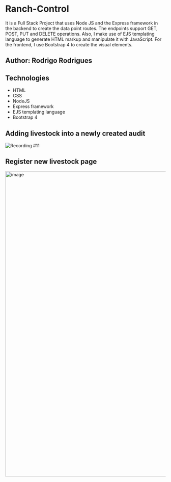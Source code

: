 # Ranch-Control
It is a Full Stack Project that uses Node JS and the Express framework in the backend to create the data point routes. The endpoints support GET, POST, PUT and DELETE operations. Also, I make use of EJS templating language to generate HTML markup and manipulate it with JavaScript. For the frontend, I use Bootstrap 4 to create the visual elements.

## Author: Rodrigo Rodrigues
## Technologies
- HTML
- CSS
- NodeJS
- Express framework
- EJS templating language
- Bootstrap 4

## Adding livestock into a newly created audit
![Recording #11](https://user-images.githubusercontent.com/55005796/233377186-ebf59d14-2290-4d1e-963e-a5db82a0b52d.gif)

## Register new livestock page
<img width="959" alt="image" src="https://user-images.githubusercontent.com/55005796/233378065-dfabf203-44c1-4100-a2aa-31021b7b844a.png">
